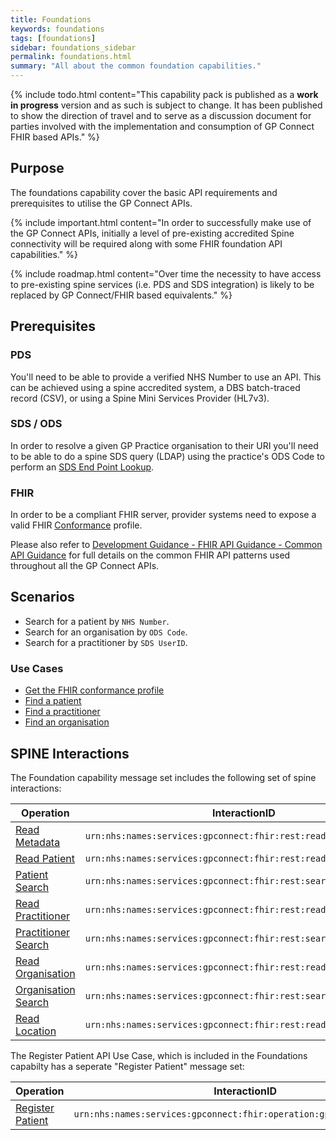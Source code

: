 ```yaml
---
title: Foundations
keywords: foundations
tags: [foundations]
sidebar: foundations_sidebar
permalink: foundations.html
summary: "All about the common foundation capabilities."
---
```


{% include todo.html content="This capability pack is published as a **work in progress** version and as such is subject to change. It has been published to show the direction of travel and to serve as a discussion document for parties involved with the implementation and consumption of GP Connect FHIR based APIs." %}

## Purpose ##

The foundations capability cover the basic API requirements and prerequisites to utilise the GP Connect APIs.

{% include important.html content="In order to successfully make use of the GP Connect APIs, initially a level of pre-existing accredited Spine connectivity will be required along with some FHIR foundation API capabilities." %}

{% include roadmap.html content="Over time the necessity to have access to pre-existing spine services (i.e. PDS and SDS integration) is likely to be replaced by GP Connect/FHIR based equivalents." %}

## Prerequisites ##

### PDS ###

You'll need to be able to provide a verified NHS Number to use an API. This can be achieved using a spine accredited system, a DBS batch-traced record (CSV), or using a Spine Mini Services Provider (HL7v3).

### SDS / ODS ###

In order to resolve a given GP Practice organisation to their URI you'll need to be able to do a spine SDS query (LDAP) using the practice's ODS Code to perform an [SDS End Point Lookup](integration_spine_directory_service.html).

### FHIR ###

In order to be a compliant FHIR server, provider systems need to expose a valid FHIR [Conformance](https://www.hl7.org/fhir/DSTU2/conformance.html) profile.

Please also refer to [Development Guidance - FHIR API Guidance - Common API Guidance](development_fhir_api_guidance.html) for full details on the common FHIR API patterns used throughout all the GP Connect APIs.

## Scenarios ##

- Search for a patient by `NHS Number`.
- Search for an organisation by `ODS Code`.
- Search for a practitioner by `SDS UserID`.

### Use Cases ###

- [Get the FHIR conformance profile](foundations_use_case_get_the_fhir_capability_statement.html)
- [Find a patient](foundations_use_case_find_a_patient.html)
- [Find a practitioner](foundations_use_case_find_a_practitioner.html)
- [Find an organisation](foundations_use_case_find_an_organisation.html)

## SPINE Interactions

The Foundation capability message set includes the following set of spine interactions:

| Operation                 | InteractionID             | 
|---------------------------|---------------------------| 
| [Read Metadata](foundations_use_case_get_the_fhir_capability_statement.html) | `urn:nhs:names:services:gpconnect:fhir:rest:read:metadata` |
| [Read Patient](foundations_use_case_read_a_patient.html) | `urn:nhs:names:services:gpconnect:fhir:rest:read:patient` |
| [Patient Search](foundations_use_case_find_a_patient.html) | `urn:nhs:names:services:gpconnect:fhir:rest:search:patient` |
| [Read Practitioner](foundations_use_case_read_a_practitioner.html) | `urn:nhs:names:services:gpconnect:fhir:rest:read:practitioner` |
| [Practitioner Search](foundations_use_case_find_a_practitioner.html) | `urn:nhs:names:services:gpconnect:fhir:rest:search:practitioner` |
| [Read Organisation](foundations_use_case_read_an_organisation.html) | `urn:nhs:names:services:gpconnect:fhir:rest:read:organization` |
| [Organisation Search](foundations_use_case_find_an_organisation.html) | `urn:nhs:names:services:gpconnect:fhir:rest:search:organization` |
| [Read Location](foundations_use_case_read_a_location.html) | `urn:nhs:names:services:gpconnect:fhir:rest:read:location` | 


The Register Patient API Use Case, which is included in the Foundations capabilty has a seperate "Register Patient" message set:

| Operation                 | InteractionID             | 
|---------------------------|---------------------------| 
| [Register Patient](foundations_use_case_register_a_patient.html)          | `urn:nhs:names:services:gpconnect:fhir:operation:gpc.registerpatient`